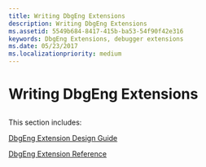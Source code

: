 ```yaml
---
title: Writing DbgEng Extensions
description: Writing DbgEng Extensions
ms.assetid: 5549b684-8417-415b-ba53-54f90f42e316
keywords: DbgEng Extensions, debugger extensions 
ms.date: 05/23/2017
ms.localizationpriority: medium
---
```


# Writing DbgEng Extensions


## <span id="ddk_writing_dbgeng_extensions_dbx"></span><span id="DDK_WRITING_DBGENG_EXTENSIONS_DBX"></span>


This section includes:

[DbgEng Extension Design Guide](dbgeng-extension-design-guide.md)

[DbgEng Extension Reference](/previous-versions/ff540395(v=vs.85))

 

